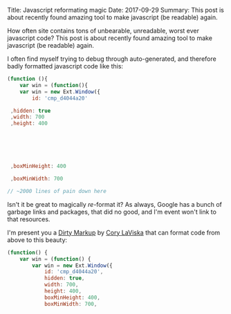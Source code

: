 Title: Javascript reformating magic
Date: 2017-09-29
Summary: This post is about recently found amazing tool to make javascript (be readable) again.

How often site contains tons of unbearable, unreadable, worst ever javascript code?
This post is about recently found amazing tool to make javascript (be readable) again.

I often find myself trying to debug through auto-generated, and therefore badly formatted
javascript code like this:

```javascript
(function (){
    var win = (function(){
    var win = new Ext.Window({
        id: 'cmp_d4044a20'

 ,hidden: true
 ,width: 700
 ,height: 400






 ,boxMinHeight: 400

 ,boxMinWidth: 700

// ~2000 lines of pain down here
```

Isn't it be great to magically *re*-format it? As always, Google has a bunch of garbage links
and packages, that did no good, and I'm event won't link to that resources.

I'm present you a [Dirty Markup](https://dirtymarkup.com "Online markup cleaup tool") by
[Cory LaViska](https://www.patreon.com/claviska "Patreon page") that can format code from above to this beauty:

```javascript
(function() {
    var win = (function() {
        var win = new Ext.Window({
            id: 'cmp_d4044a20',
            hidden: true,
            width: 700,
            height: 400,
            boxMinHeight: 400,
            boxMinWidth: 700,
```